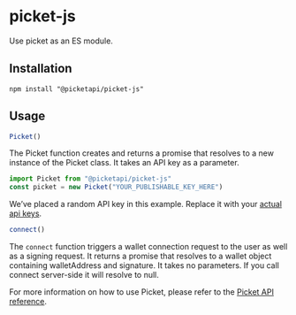 # picket-js

Use picket as an ES module.


## Installation

```shell
npm install "@picketapi/picket-js"
```

## Usage

```ts
Picket()
```

The Picket function creates and returns a promise that resolves to a new instance of the Picket class. It takes an API key as a parameter.

```ts
import Picket from "@picketapi/picket-js"
const picket = new Picket("YOUR_PUBLISHABLE_KEY_HERE")
```

We’ve placed a random API key in this example. Replace it with your [actual api keys](https://picketapi.com/dashboard).


```ts
connect()
```
The `connect` function triggers a wallet connection request to the user as well as a signing request. It returns a promise that resolves to a wallet object containing walletAddress and signature. It takes no parameters. If you call connect server-side it will resolve to null.

For more information on how to use Picket, please refer to the [Picket API reference](https://picketapi.com/docs).
